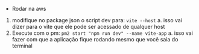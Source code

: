 - Rodar na aws

1. modifique no package json o script dev para: `vite --host`
   a. isso vai dizer para o vite que ele pode ser acessado de qualquer host
2. Execute com o pm: `pm2 start "npm run dev" --name vite-app`
   a. isso vai fazer com que a aplicação fique rodando mesmo que você saia do terminal
